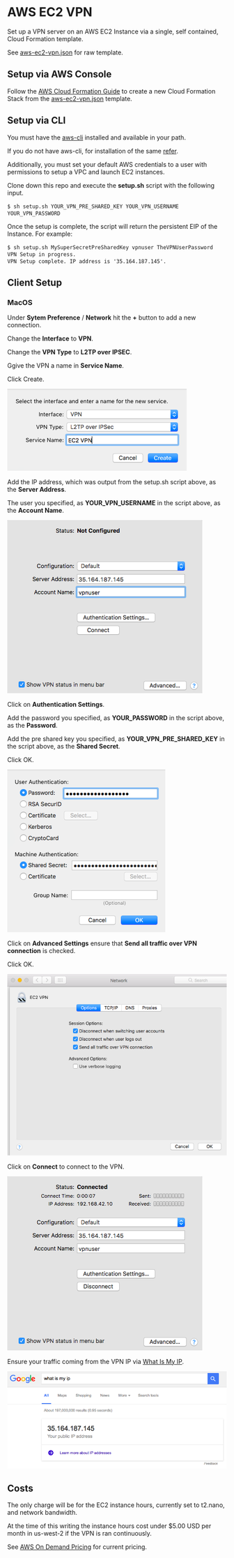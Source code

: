 # AWS EC2 VPN

Set up a VPN server on an AWS EC2 Instance via a single, self contained, Cloud Formation template.

See [aws-ec2-vpn.json](https://github.com/aadarsh-shetty/AWS-EC2-VPN/blob/master/aws-ec2-vpn.json) for raw template.

## Setup via AWS Console

Follow the [AWS Cloud Formation Guide](http://docs.aws.amazon.com/AWSCloudFormation/latest/UserGuide/cfn-console-create-stack.html)
to create a new Cloud Formation Stack from the [aws-ec2-vpn.json](https://github.com/aadarsh-shetty/AWS-EC2-VPN/blob/master/aws-ec2-vpn.json) template.

## Setup via CLI

You must have the [aws-cli](https://aws.amazon.com/cli/) installed and available in your path.

If you do not have aws-cli, for installation of the same [refer](http://docs.aws.amazon.com/cli/latest/userguide/tutorial-ec2-ubuntu.html).

Additionally, you must set your default AWS credentials to a user with permissions to setup a VPC and launch EC2 instances.

Clone down this repo and execute the **setup.sh** script with the following input.

```shell
$ sh setup.sh YOUR_VPN_PRE_SHARED_KEY YOUR_VPN_USERNAME YOUR_VPN_PASSWORD
```

Once the setup is complete, the script will return the persistent EIP of the Instance. For example:

```shell
$ sh setup.sh MySuperSecretPreSharedKey vpnuser TheVPNUserPassword
VPN Setup in progress.
VPN Setup complete. IP address is '35.164.187.145'.
```

## Client Setup

### MacOS

Under **Sytem Preference** / **Network** hit the **+** button to add a new connection.

Change the **Interface** to **VPN**. 

Change the **VPN Type** to **L2TP over IPSEC**.

Ggive the VPN a name in **Service Name**.

Click Create.

![image1](https://raw.githubusercontent.com/aadarsh-shetty/AWS-EC2-VPN/master/images/image1.png)

Add the IP address, which was output from the setup.sh script above, as the **Server Address**.

The user you specified, as **YOUR_VPN_USERNAME** in the script above, as the **Account Name**.

![image2](https://raw.githubusercontent.com/aadarsh-shetty/AWS-EC2-VPN/master/images/image2.png)

Click on **Authentication Settings**. 

Add the password you specified, as **YOUR_PASSWORD** in the script above, as the **Password**.

Add the pre shared key you specified, as **YOUR_VPN_PRE_SHARED_KEY** in the script above,
as the **Shared Secret**.

Click OK.

![image3](https://raw.githubusercontent.com/aadarsh-shetty/AWS-EC2-VPN/master/images/image3.png)

Click on **Advanced Settings** ensure that **Send all traffic over VPN connection** is checked.

Click OK.

![image4](https://raw.githubusercontent.com/aadarsh-shetty/AWS-EC2-VPN/master/images/image4.png)

Click on **Connect** to connect to the VPN.

![image5](https://raw.githubusercontent.com/aadarsh-shetty/AWS-EC2-VPN/master/images/image5.png)

Ensure your traffic coming from the VPN IP via [What Is My IP](https://www.google.com/#q=what+is+my+ip).

![image6](https://raw.githubusercontent.com/aadarsh-shetty/AWS-EC2-VPN/master/images/image6.png)

## Costs

The only charge will be for the EC2 instance hours, currently set to t2.nano, and network bandwidth.

At the time of this writing the instance hours cost under $5.00 USD per month in us-west-2 if the VPN is ran continuously.

See [AWS On Demand Pricing](https://aws.amazon.com/ec2/pricing/on-demand/) for current pricing.
